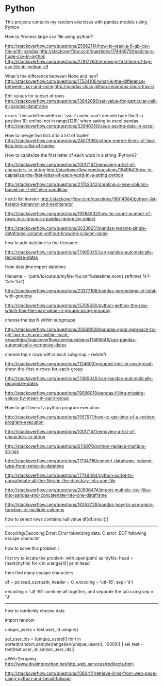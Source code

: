 # Python


This projects contains my random exercises with pandas module using Python

How to Process large csv file using python?

http://stackoverflow.com/questions/25962114/how-to-read-a-6-gb-csv-file-with-pandas
http://stackoverflow.com/questions/17444679/reading-a-huge-csv-in-python
http://stackoverflow.com/questions/27917760/removing-first-line-of-big-csv-file-in-python-v3


What's the difference between None and nan?
http://stackoverflow.com/questions/17534106/what-is-the-difference-between-nan-and-none
http://pandas-docs.github.io/pandas-docs-travis/

Edit values for subset of rows
http://stackoverflow.com/questions/13842088/set-value-for-particular-cell-in-pandas-dataframe

errors 'UnicodeDecodeError: 'ascii' codec can't decode byte 0xc3 in position 10: ordinal not in range(128)' when saving to excel pandas
http://stackoverflow.com/questions/33940319/issue-saving-data-in-excel

How to merge two lists into a list of tuple?
http://stackoverflow.com/questions/2407398/python-merge-items-of-two-lists-into-a-list-of-tuples

How to capitalize the first letter of each word in a string (Python)?


http://stackoverflow.com/questions/10017147/removing-a-list-of-characters-in-string
http://stackoverflow.com/questions/1549641/how-to-capitalize-the-first-letter-of-each-word-in-a-string-python


http://stackoverflow.com/questions/21702342/creating-a-new-column-based-on-if-elif-else-condition

next() list iterator
http://stackoverflow.com/questions/16814984/python-list-iterator-behavior-and-nextiterator

http://stackoverflow.com/questions/19384532/how-to-count-number-of-rows-in-a-group-in-pandas-group-by-object

http://stackoverflow.com/questions/26336251/pandas-rename-single-dataframe-column-without-knowing-column-name

how to add datetime to the filename:

http://stackoverflow.com/questions/17465045/can-pandas-automatically-recognize-dates

from datetime import datetime

filename = '/path/to/output/myfile-%s.txt'%datetime.now().strftime('%Y-%m-%d')

http://stackoverflow.com/questions/23377108/pandas-percentage-of-total-with-groupby

http://stackoverflow.com/questions/15705630/python-getting-the-row-which-has-the-max-value-in-groups-using-groupby

choose the top N within subgroups

http://stackoverflow.com/questions/20069009/pandas-good-approach-to-get-top-n-records-within-each-grouphttp://stackoverflow.com/questions/17465045/can-pandas-automatically-recognize-dates

choose top n rows within each subgroup - redshift

http://stackoverflow.com/questions/1124603/grouped-limit-in-postgresql-show-the-first-n-rows-for-each-group

http://stackoverflow.com/questions/17465045/can-pandas-automatically-recognize-dates

http://stackoverflow.com/questions/19966018/pandas-filling-missing-values-by-mean-in-each-group

How to get time of a python program execution

http://stackoverflow.com/questions/1557571/how-to-get-time-of-a-python-program-execution


http://stackoverflow.com/questions/10017147/removing-a-list-of-characters-in-string

http://stackoverflow.com/questions/6116978/python-replace-multiple-strings

http://stackoverflow.com/questions/17134716/convert-dataframe-column-type-from-string-to-datetime

http://stackoverflow.com/questions/17749484/python-script-to-concatenate-all-the-files-in-the-directory-into-one-file

http://stackoverflow.com/questions/20906474/import-multiple-csv-files-into-pandas-and-concatenate-into-one-dataframe

http://stackoverflow.com/questions/16353729/pandas-how-to-use-apply-function-to-multiple-columns

how to select rows contains null value
df[df.isnull()]

-----------------------
Encoding/Decoding
Error: Error tokenizing data. C error: EOF following escape character

how to solve this problem：

first try to locate the problem:
with open(path) as myfile:
    head = [next(myfile) for x in xrange(4)]
print head

then find many escape characters

df = pd.read_csv(path, header = 0, encoding = 'utf-16', sep='\t')

encoding = 'utf-16' combine all together, and separate the tab using sep = '\t'





------------------------------
how to randomly choose data

import random

unique_users = test.user_id.unique()

sel_user_ids = [unique_users[i] for i in sorted(random.sample(range(len(unique_users)), 10000)) ]
sel_test = test[test.user_id.isin(sel_user_ids)]


#Web Scraping
http://www.diveintopython.net/http_web_services/redirects.html

http://stackoverflow.com/questions/1080411/retrieve-links-from-web-page-using-python-and-beautifulsoup


